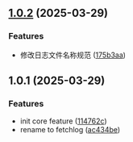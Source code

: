 ## [1.0.2](https://github.com/qiu8310/getlog/compare/v1.0.1...v1.0.2) (2025-03-29)


### Features

* 修改日志文件名称规范 ([175b3aa](https://github.com/qiu8310/getlog/commit/175b3aa12b5a07774265b4ab6c5be001f3a48492))



## 1.0.1 (2025-03-29)


### Features

* init core feature ([114762c](https://github.com/qiu8310/getlog/commit/114762c68a60bae917b668787a5eb355c9b6dc3c))
* rename to fetchlog ([ac434be](https://github.com/qiu8310/getlog/commit/ac434be3516d21656cb2cb1a50362f6751552ac0))




<!--

# Changelog

https://keepachangelog.com/en/1.0.0/

* Added: for new features.
* Changed: for changes in existing functionality.
* Deprecated: for soon-to-be removed features.
* Removed: for now removed features.
* Fixed: for any bug fixes.
* Security: in case of vulnerabilities.

All notable changes to this project will be documented in this file.

The format is based on [Keep a Changelog](https://keepachangelog.com/en/1.0.0/),
and this project adheres to [Semantic Versioning](https://semver.org/spec/v2.0.0.html).

## [0.0.1] - 2014-05-31
### Added
- This CHANGELOG file to hopefully serve as an evolving example of a
  standardized open source project CHANGELOG.
- CNAME file to enable GitHub Pages custom domain
- README now contains answers to common questions about CHANGELOGs
- Good examples and basic guidelines, including proper date formatting.
- Counter-examples: "What makes unicorns cry?"

### Changed
- 更新功能 1
- 更新功能 2
-->
